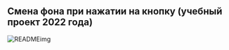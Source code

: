 ## Смена фона при нажатии на кнопку (учебный проект 2022 года)

![READMEimg](https://github.com/user-attachments/assets/865f662b-4005-4734-a5fa-ddb2a17343ed)
